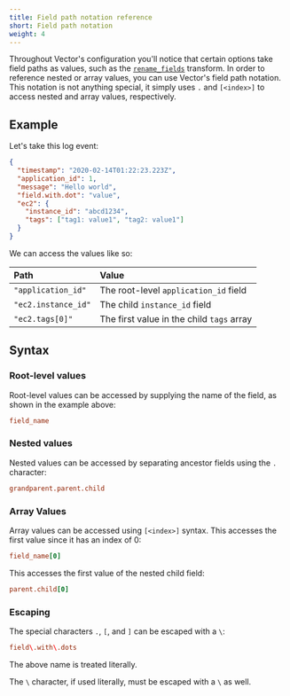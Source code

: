 ```yaml
---
title: Field path notation reference
short: Field path notation
weight: 4
---
```


Throughout Vector's configuration you'll notice that certain options take field paths as values, such as the [`rename_fields`][rename_fields] transform. In order to reference nested or array values, you can use Vector's field path notation. This notation is not anything special, it simply uses `.` and `[<index>]` to access nested and array values, respectively.

## Example

Let's take this log event:

```json
{
  "timestamp": "2020-02-14T01:22:23.223Z",
  "application_id": 1,
  "message": "Hello world",
  "field.with.dot": "value",
  "ec2": {
    "instance_id": "abcd1234",
    "tags": ["tag1: value1", "tag2: value1"]
  }
}
```

We can access the values like so:

Path | Value
:----|:-----
`"application_id"` | The root-level `application_id` field
`"ec2.instance_id"` | The child `instance_id` field
`"ec2.tags[0]"` | The first value in the child `tags` array

## Syntax

### Root-level values

Root-level values can be accessed by supplying the name of the field, as shown in the example above:

```toml
field_name
```

### Nested values

Nested values can be accessed by separating ancestor fields using the `.` character:

```toml
grandparent.parent.child
```

### Array Values

Array values can be accessed using `[<index>]` syntax. This accesses the first value since it has an index of 0:

```toml
field_name[0]
```

This accesses the first value of the nested child field:

```toml
parent.child[0]
```

### Escaping

The special characters `.`, `[`, and `]` can be escaped with a `\`:

```toml
field\.with\.dots
```

The above name is treated literally.

The `\` character, if used literally, must be escaped with a `\` as well.

[rename_fields]: /docs/reference/configuration/transforms/rename_fields

